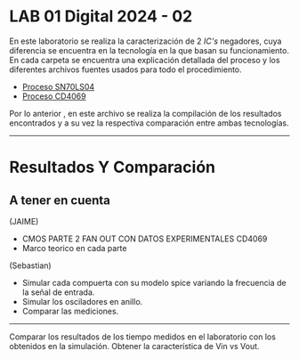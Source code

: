 # LAB 01 Digital 2024 - 02

En este laboratorio se realiza la caracterización de 2 _IC's_ negadores, cuya diferencia se encuentra en la tecnología en la que basan su funcionamiento. En cada carpeta se encuentra una explicación detallada del proceso y los diferentes archivos fuentes usados para todo el procedimiento.

* [Proceso SN70LS04](SN70LS04)
* [Proceso CD4069](CD4069)

Por lo anterior , en este archivo se realiza la compilación de los resultados encontrados y a su vez la respectiva comparación entre ambas tecnologías.

---

# Resultados Y Comparación

## A tener en cuenta

(JAIME)
* CMOS PARTE 2 FAN OUT CON DATOS EXPERIMENTALES CD4069
*  Marco teorico en cada parte

(Sebastian)
- Simular cada compuerta con su modelo spice variando la frecuencia de la señal de entrada.
- Simular los osciladores en anillo.
- Comparar las mediciones.

---
Comparar los resultados de los tiempo medidos en el laboratorio con los obtenidos en la simulación.
Obtener la característica de Vin vs Vout.